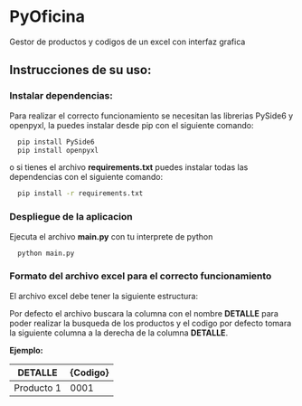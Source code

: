 # PyOficina

Gestor de productos y codigos de un excel con interfaz grafica

## Instrucciones de su uso:

### Instalar dependencias:

Para realizar el correcto funcionamiento se necesitan las librerias PySide6 y openpyxl, la puedes instalar desde pip con el siguiente comando:

```bash
  pip install PySide6
  pip install openpyxl
```
o si tienes el archivo **requirements.txt** puedes instalar todas las dependencias con el siguiente comando:

```bash
  pip install -r requirements.txt
```

### Despliegue de la aplicacion

Ejecuta el archivo **main.py** con tu interprete de python

```bash
  python main.py
```

### Formato del archivo excel para el correcto funcionamiento

El archivo excel debe tener la siguiente estructura:

Por defecto el archivo buscara la columna con el nombre **DETALLE** para poder realizar la busqueda de los productos y el codigo por defecto tomara la siguiente columna a la derecha de la columna **DETALLE**.

**Ejemplo:**

| DETALLE | {Codigo} |
|--------|--------|
| Producto 1 | 0001 |
